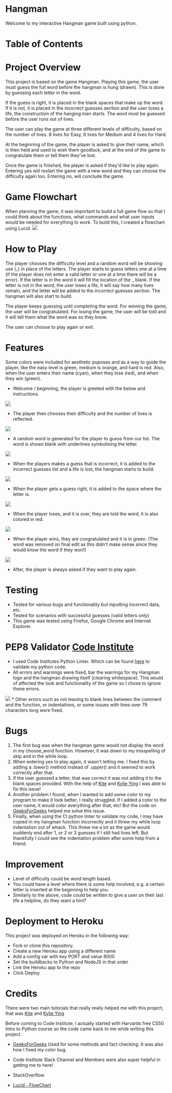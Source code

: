 # Hangman 
Welcome to my interactive Hangman game built using python. 

# Table of Contents

# Project Overview
This project is based on the game Hangman. Playing this game, the user must guess the full word before the hangman is hung (drawn). This is done by guessing each letter in the word. 

If the guess is right, it is placed in the blank spaces that make up the word. If it is not, it is placed in the incorrect guesses section and the user loses a life, the construction of the hanging man starts. The word must be guessed before the user runs out of lives.

The user can play the game at three different levels of difficulty, based on the number of lives. 8 lives for Easy, 6 lives for Medium and 4 lives for Hard.

At the beginning of the game, the player is asked to give their name, which is then held and used to wish them goodluck, and at the end of the game to congratulate them or tell them they've lost. 

Once the game is finished, the player is asked if they'd like to play again. Entering yes will restart the game with a new word and they can choose the difficulty again too. Entering no, will conclude the game. 

# Game Flowchart
When planning the game, it was important to build a full game flow so that I could think about the functions, what commands and what user inputs would be needed for everything to work. To build this, I created a flowchart using Lucid.
<img src="assets/hangman.jpeg">

# How to Play
The player chooses the difficulty level and a random word will be showing use (_) in place of the letters. The player starts to guess letters one at a time (if the player does not enter a valid letter or one at a time there will be a error). If the letter is in the word it will fill the location of the _ blank. If the letter is not in the word, the user loses a life, it will say how many lives remain, and the letter will be added to the incorrect guesses section. The hangman will also start to build.

The player keeps guessing until completing the word. For winning the game, the user will be congratulated. For losing the game, the user will be told and it will tell them what the word was so they know. 

The user can choose to play again or exit.

# Features
Some colors were included for aesthetic puposes and as a way to guide the player, like the easy level is green, medium is orange, and hard is red. Also, when the user enters their name (cyan), when they lose (red), and when they win (green).

* Welcome / beginning, the player is greeted with the below and instructions. 
<img src="assets/welcome_hg.JPG">

* The player then chooses their difficulty and the number of lives is reflected.
<img src="assets/player_name_choice.JPG">

* A random word is generated for the player to guess from our list. The word is shown blank with underlines symbolising the letter. 
<img src="assets/guess_letter.JPG">

* When the players makes a guess that is incorrect, it is added to the incorrect guesses list and a life is lost, the hangman starts to build.
<img src="assets/incorrect_g.JPG">

* When the player gets a guess right, it is added to the space where the letter is.
<img src="assets/correct_g.JPG">

* When the player loses, and it is over, they are told the word, it is also colored in red.
<img src="assets/incorrect_guess.JPG">

* When the player wins, they are congratulated and it is in green. (The word was removed on final edit as this didn't make sense since they would know the word if they won!)
<img src="assets/correct_guess.JPG">

* After, the player is always asked if they want to play again.



# Testing
* Tested for various bugs and functionality but inputting incorrect data, etc.
* Tested for scenarios with successful guesses (valid letters only)
* This game was tested using Firefox, Google Chrome and Internet Explorer.

# PEP8 Validator [Code Institute](https://pep8ci.herokuapp.com/#)
* I used Code Institutes Python Linter. Which can be found [here](https://pep8ci.herokuapp.com/#) to validate my python code.
* All errors and warnings were fixed, bar the warrings for my Hangman logo and the hangman drawing itself (clearing whitespace). This would of affected the look and functionality of the game so I chose to ignore these errors. 
<img src="assets/pep8_ci.JPG">
* Other errors such as not leaving to blank lines between the comment and the function, or indentations, or some issues with lines over 79 characters long were fixed.

# Bugs
1. The first bug was when the hangman game would not display the word in my choose_word function. However, it was down to my misspelling of skip and in the while loop.
2. When entering yes to play again, it wasn't letting me. I fixed this by adding a .lower() method instead of .upper() and it seemed to work correctly after that.
3. If the user guessed a letter, that was correct it was not adding it to the blank spaces provided. With the help of [Kite](https://www.youtube.com/watch?v=m4nEnsavl6w) and [Kylie Ying](https://www.youtube.com/watch?v=cJJTnI22IF8) I was able to fix this issue!
4. Another problem I found, when I wanted to add some color to my program to make it look better, I really struggled. If I added a color to the user name, it would color everything after that, etc! But the code on [GeeksForGeeks](https://www.geeksforgeeks.org/print-colors-python-terminal/) helped me solve this issue. 
5. Finally, when using the CI python linter to validate my code, I may have copied in my hangman function incorrectly and it threw my while loop indentation out of whack. This threw me a lot as the game would suddenly end after 1, or 2 or 3 guesses if I still had lives left. But thankfully I could see the indentation problem after some help from a friend. 


# Improvement
* Level of difficulty could be word length based. 
* You could have a level where there is some help involved, e.g. a certain letter is inserted at the beginning to help you.
* Similarly to the above, code could be written to give a user on their last life a helpline, do they want a hint?

# Deployment to Heroku
This project was deployed on Heroku in the following way:

* Fork or clone this repository.
* Create a new Heroku app using a different name
* Add a config var with key PORT and value 8000
* Set the buildbacks to Python and NodeJS in that order
* Link the Heroku app to the repo
* Click Deploy

# Credits
There were two main tutorials that really really helped me with this project, that was [Kite](https://www.youtube.com/watch?v=m4nEnsavl6w) and [Kylie Ying](https://www.youtube.com/watch?v=cJJTnI22IF8)

Before coming to Code Institute, I actually started with Harvards free CS50 Intro to Python course so the code came back to me while writing this project.

* [GeeksForGeeks](https://www.geeksforgeeks.org/) Used for some methods and fact checking. It was also how I fixed my color bug.

* Code Institute Slack Channel and Members were also super helpful in getting me to here!

* StackOverflow
* [Lucid - FlowChart](https://www.lucidchart.com/pages/landing/process-map-software?utm_source=google&utm_medium=cpc&utm_campaign=_chart_en_tier1_mixed_search_brand_phrase_&km_CPC_CampaignId=1490375424&km_CPC_AdGroupID=55688905897&km_CPC_Keyword=%2Blucid%20chart%20%2Bprocess%20%2Bmap&km_CPC_MatchType=b&km_CPC_ExtensionID=&km_CPC_Network=g&km_CPC_AdPosition=&km_CPC_Creative=442433234840&km_CPC_TargetID=kwd-467205741059&km_CPC_Country=1007848&km_CPC_Device=c&km_CPC_placement=&km_CPC_target=&gad_source=1&gclid=Cj0KCQjw2a6wBhCVARIsABPeH1sAjmN0qH0EwuViqQ_ssmL6wAxvjYoCcutnEAWXHUxr-ho-rO1cc9EaAq2DEALw_wcB)

